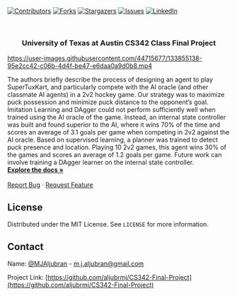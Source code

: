 <!-- PROJECT SHIELDS -->
<!--
*** I'm using markdown "reference style" links for readability.
*** Reference links are enclosed in brackets [ ] instead of parentheses ( ).
*** See the bottom of this document for the declaration of the reference variables
*** for contributors-url, forks-url, etc. This is an optional, concise syntax you may use.
*** https://www.markdownguide.org/basic-syntax/#reference-style-links
-->
[![Contributors][contributors-shield]][contributors-url]
[![Forks][forks-shield]][forks-url]
[![Stargazers][stars-shield]][stars-url]
[![Issues][issues-shield]][issues-url]
[![LinkedIn][linkedin-shield]][linkedin-url]



<!-- PROJECT LOGO -->
<br />
<p align="center">

  <h3 align="center">University of Texas at Austin CS342 Class Final Project</h3>
  
  https://user-images.githubusercontent.com/44715677/133855138-95e2cc42-c06b-4d4f-be47-e6daa0a9d0b8.mp4
  
  
  <p align="center">
  
The authors briefly describe the process of designing an agent to play SuperTuxKart, and particularly compete with the AI oracle (and other classmate AI agents) in a 2v2 hockey game. Our strategy was to maximize puck possession and minimize puck distance to the opponent’s goal. Imitation Learning and DAgger could not perform sufficiently well when trained using the AI oracle of the game. Instead, an internal state controller was built and found superior to the AI, where it wins 70% of the time and scores an average of 3.1 goals per game when competing in 2v2 against the AI oracle. Based on supervised learning, a planner was trained to detect puck presence and location. Playing 10 2v2 games, this agent wins 30% of the games and scores an average of 1.2 goals per game. Future work can involve training a DAgger learner on the internal state controller.
    <br />
    <a href="https://github.com/aljubrmj/CS342-Final-Project"><strong>Explore the docs »</strong></a>
    <br />
    <br />
    <a href="https://github.com/aljubrmj/CS342-Final-Project/issues">Report Bug</a>
    ·
    <a href="https://github.com/aljubrmj/CS342-Final-Project/issues">Request Feature</a>
  </p>
</p>


<!-- LICENSE -->
## License

Distributed under the MIT License. See `LICENSE` for more information.



<!-- CONTACT -->
## Contact

Name: [@MJAljubran](https://twitter.com/twitter_handle) - m.j.aljubran@gmail.com

Project Link: [https://github.com/aljubrmj/CS342-Final-Project](https://github.com/aljubrmj/CS342-Final-Project)






<!-- MARKDOWN LINKS & IMAGES -->
<!-- https://www.markdownguide.org/basic-syntax/#reference-style-links -->
[contributors-shield]: https://img.shields.io/github/contributors/aljubrmj/CS342-Final-Project.svg?style=for-the-badge
[contributors-url]: https://github.com/aljubrmj/CS342-Final-Project/graphs/contributors
[forks-shield]: https://img.shields.io/github/forks/aljubrmj/CS342-Final-Project.svg?style=for-the-badge
[forks-url]: https://github.com/aljubrmj/CS342-Final-Project/network/members
[stars-shield]: https://img.shields.io/github/stars/aljubrmj/CS342-Final-Project.svg?style=for-the-badge
[stars-url]: https://github.com/aljubrmj/CS342-Final-Project/stargazers
[issues-shield]: https://img.shields.io/github/issues/aljubrmj/CS342-Final-Project.svg?style=for-the-badge
[issues-url]: https://github.com/aljubrmj/CS342-Final-Project/issues
[license-shield]: https://img.shields.io/github/license/aljubrmj/CS342-Final-Project.svg?style=for-the-badge
[license-url]: https://github.com/aljubrmj/CS342-Final-Project/blob/master/LICENSE.txt
[linkedin-shield]: https://img.shields.io/badge/-LinkedIn-black.svg?style=for-the-badge&logo=linkedin&colorB=555
[linkedin-url]: https://www.linkedin.com/in/mohammad-jabs/
[product-screenshot]: images/screenshot.png

